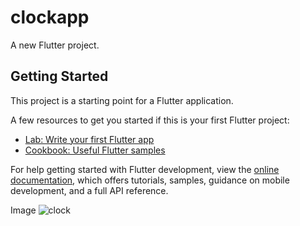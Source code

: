 # clockapp

A new Flutter project.

## Getting Started

This project is a starting point for a Flutter application.

A few resources to get you started if this is your first Flutter project:

- [Lab: Write your first Flutter app](https://docs.flutter.dev/get-started/codelab)
- [Cookbook: Useful Flutter samples](https://docs.flutter.dev/cookbook)

For help getting started with Flutter development, view the
[online documentation](https://docs.flutter.dev/), which offers tutorials,
samples, guidance on mobile development, and a full API reference.

Image
![clock](https://github.com/BhargavsinhBarad/clock_app/assets/118417960/3a2d2cf4-a56d-4a04-b98d-803b22fb42bd)
